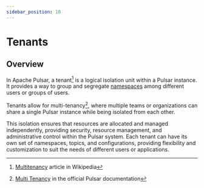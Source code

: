 ```yaml
---
sidebar_position: 10
---
```


# Tenants

## Overview

In Apache Pulsar, a tenant[^1] is a logical isolation unit within a Pulsar instance.
It provides a way to group and segregate [namespaces](/docs/namespaces) among different users or groups of users.

Tenants allow for multi-tenancy[^2], where multiple teams or organizations can share a single Pulsar instance while being isolated from each other.

This isolation ensures that resources are allocated and managed independently, providing security, resource management, and administrative control within the Pulsar system.
Each tenant can have its own set of namespaces, topics, and configurations, providing flexibility and customization to suit the needs of different users or applications.

[^1]: [Multitenancy](https://en.wikipedia.org/wiki/Multitenancy) article in Wikipedia
[^2]: [Multi Tenancy](https://pulsar.apache.org/docs/next/concepts-multi-tenancy/) in the official Pulsar documentation
